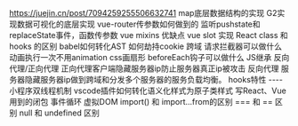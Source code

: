 https://juejin.cn/post/7094259255506632741
map底层数据结构的实现
G2实现数据可视化的底层实现
vue-router传参数如何做到的 监听pushstate和replaceState事件，函数传参数
vue mixins 优缺点
vue slot 实现
React class 和 hooks 的区别
babel如何转化AST
如何劫持cookie
跨域
请求拦截器可以做什么
动画执行一次不用animation
css画扇形
beforeEach钩子可以做什么
JS继承
反向代理/正向代理 正向代理客户端隐藏服务器ip防止服务器真正ip被攻击 反向代理 服务器隐藏服务器ip做到跨域和分发多个服务器的服务负载均衡。
hooks特性 ----
小程序双线程机制
vscode插件如何转化语义化样式为原子类样式
写React、Vue用到的闭包
事件循环
虚拟DOM
import() 和 import...from的区别
=== 和 == 区别
null 和 undefined 区别